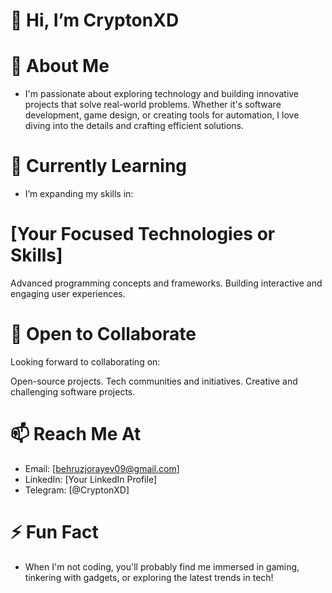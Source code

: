 # 👋 Hi, I’m CryptonXD
# 👀 About Me
- I'm passionate about exploring technology and building innovative projects that solve real-world problems. Whether it's software development, game design, or creating tools for automation, I love diving into the details and crafting efficient solutions.

# 🌱 Currently Learning
- I’m expanding my skills in:

# [Your Focused Technologies or Skills]
Advanced programming concepts and frameworks.
Building interactive and engaging user experiences.
# 💞️ Open to Collaborate
Looking forward to collaborating on:

Open-source projects.
Tech communities and initiatives.
Creative and challenging software projects.
# 📫 Reach Me At
- Email: [behruzjorayev09@gmail.com]
- LinkedIn: [Your LinkedIn Profile]
- Telegram: [@CryptonXD]

# ⚡ Fun Fact
- When I'm not coding, you'll probably find me immersed in gaming, tinkering with gadgets, or exploring the latest trends in tech!
